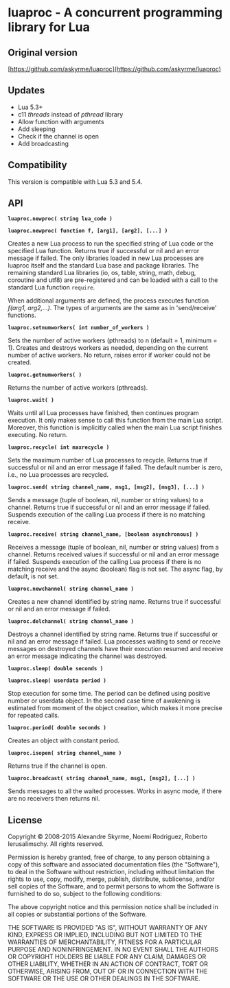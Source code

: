 # luaproc - A concurrent programming library for Lua

## Original version

[https://github.com/askyrme/luaproc](https://github.com/askyrme/luaproc)

## Updates

* Lua 5.3+
* c11 _threads_ instead of _pthread_ library
* Allow function with arguments
* Add sleeping
* Check if the channel is open
* Add broadcasting

## Compatibility

This version is compatible with Lua 5.3 and 5.4.

## API

**`luaproc.newproc( string lua_code )`**

**`luaproc.newproc( function f, [arg1], [arg2], [...] )`**

Creates a new Lua process to run the specified string of Lua code or the
specified Lua function. Returns true if successful or nil and an error message
if failed. The only libraries loaded in new Lua processes are luaproc itself and
the standard Lua base and package libraries. The remaining standard Lua
libraries (io, os, table, string, math, debug, coroutine and utf8) are
pre-registered and can be loaded with a call to the standard Lua function
`require`. 

When additional arguments are defined, the process executes function 
_f(arg1, arg2,...)_. The types of arguments are the same as in 'send/receive'
functions.

**`luaproc.setnumworkers( int number_of_workers )`**

Sets the number of active workers (pthreads) to n (default = 1, minimum = 1).
Creates and destroys workers as needed, depending on the current number of
active workers. No return, raises error if worker could not be created. 

**`luaproc.getnumworkers( )`**

Returns the number of active workers (pthreads). 

**`luaproc.wait( )`**

Waits until all Lua processes have finished, then continues program execution.
It only makes sense to call this function from the main Lua script. Moreover,
this function is implicitly called when the main Lua script finishes executing.
No return. 

**`luaproc.recycle( int maxrecycle )`**

Sets the maximum number of Lua processes to recycle. Returns true if successful
or nil and an error message if failed. The default number is zero, i.e., no Lua
processes are recycled. 

**`luaproc.send( string channel_name, msg1, [msg2], [msg3], [...] )`**

Sends a message (tuple of boolean, nil, number or string values) to a channel.
Returns true if successful or nil and an error message if failed. Suspends
execution of the calling Lua process if there is no matching receive. 

**`luaproc.receive( string channel_name, [boolean asynchronous] )`**

Receives a message (tuple of boolean, nil, number or string values) from a
channel. Returns received values if successful or nil and an error message if
failed. Suspends execution of the calling Lua process if there is no matching
receive and the async (boolean) flag is not set. The async flag, by default, is
not set. 

**`luaproc.newchannel( string channel_name )`**

Creates a new channel identified by string name. Returns true if successful or
nil and an error message if failed.

**`luaproc.delchannel( string channel_name )`**

Destroys a channel identified by string name. Returns true if successful or nil
and an error message if failed. Lua processes waiting to send or receive
messages on destroyed channels have their execution resumed and receive an error
message indicating the channel was destroyed. 

**`luaproc.sleep( double seconds )`**

**`luaproc.sleep( userdata period )`**

Stop execution for some time. The period can be defined using positive number or
userdata object. In the second case time of awakening is estimated from moment of
the object creation, which makes it more precise for repeated calls.

**`luaproc.period( double seconds )`**

Creates an object with constant period.

**`luaproc.isopen( string channel_name )`**

Returns true if the channel is open.

**`luaproc.broadcast( string channel_name, msg1, [msg2], [...] )`**

Sends messages to all the waited processes. Works in async mode, if there 
are no receivers then returns nil.

## License

Copyright © 2008-2015 Alexandre Skyrme, Noemi Rodriguez, Roberto Ierusalimschy.
All rights reserved.

Permission is hereby granted, free of charge, to any person obtaining a copy of
this software and associated documentation files (the "Software"), to deal in
the Software without restriction, including without limitation the rights to
use, copy, modify, merge, publish, distribute, sublicense, and/or sell copies of
the Software, and to permit persons to whom the Software is furnished to do so,
subject to the following conditions:

The above copyright notice and this permission notice shall be included in all
copies or substantial portions of the Software.

THE SOFTWARE IS PROVIDED "AS IS", WITHOUT WARRANTY OF ANY KIND, EXPRESS OR
IMPLIED, INCLUDING BUT NOT LIMITED TO THE WARRANTIES OF MERCHANTABILITY, FITNESS
FOR A PARTICULAR PURPOSE AND NONINFRINGEMENT. IN NO EVENT SHALL THE AUTHORS OR
COPYRIGHT HOLDERS BE LIABLE FOR ANY CLAIM, DAMAGES OR OTHER LIABILITY, WHETHER
IN AN ACTION OF CONTRACT, TORT OR OTHERWISE, ARISING FROM, OUT OF OR IN
CONNECTION WITH THE SOFTWARE OR THE USE OR OTHER DEALINGS IN THE SOFTWARE. 
